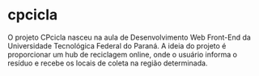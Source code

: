 # cpcicla
O projeto CPcicla nasceu na aula de Desenvolvimento Web Front-End da Universidade Tecnológica Federal do Paraná. A ideia do projeto é proporcionar um hub de reciclagem online, onde o usuário informa o resíduo e recebe os locais de coleta na região determinada.
